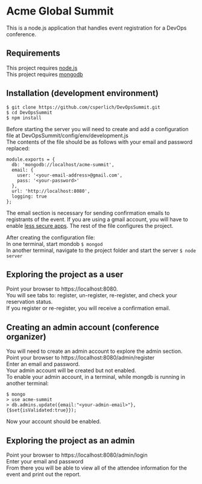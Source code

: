 Acme Global Summit
========

This is a node.js application that handles event registration for a DevOps conference.

Requirements
------------
This project requires [node.js](https://nodejs.org)<br>
This project requires [mongodb](https://www.mongodb.org/)

Installation (development environment)
------------
```
$ git clone https://github.com/csperlich/DevOpsSummit.git
$ cd DevOpsSummit
$ npm install
```

Before starting the server you will need to create and add a configuration<br> 
file at DevOpsSummit/config/env/development.js<br>
The contents of the file should be as follows with your email and password replaced:
```
module.exports = {
  db: 'mongodb://localhost/acme-summit',
  email: {
    user: '<your-email-address>@gmail.com',
    pass: '<your-password>'
  },
  url: 'http://localhost:8080',
  logging: true
};
```
The email section is necessary for sending confirmation emails to registrants of the event. If you are using a gmail account, you will have to enable [less secure apps](https://support.google.com/accounts/answer/6010255?hl=en).
The rest of the file configures the project.

After creating the configuration file:<br>
In one terminal, start mondob ```$ mongod```<br>
In another terminal, navigate to the project folder and start the server ```$ node server```


Exploring the project as a user
-------------------------------
Point your browser to https://localhost:8080.<br>
You will see tabs to: register, un-register, re-register, and check your reservation status. <br>
If you register or re-register, you will receive a confirmation email. <br>

Creating an admin account (conference organizer)
-------------------------
You will need to create an admin account to explore the admin section.<br>
Point your browser to https://localhost:8080/admin/register<br>
Enter an email and password.<br>
Your admin account will be created but not enabled.<br>
To enable your admin account, in a terminal, while mongdb is running in another terminal:
```
$ mongo
> use acme-summit
> db.admins.update({email:"<your-admin-email>"}, {$set{isValidated:true}});
```
Now your account should be enabled.

Exploring the project as an admin
---------------------------------
Point your browser to https://localhost:8080/admin/login<br>
Enter your email and password<br>
From there you will be able to view all of the attendee information for the event and print out the report.<br>
